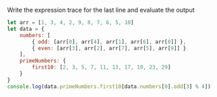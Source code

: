 Write the expression trace for the last line and evaluate the output

```js
let arr = [1, 3, 4, 2, 9, 8, 7, 6, 5, 10]
let data = {
    numbers: [
        { odd: [arr[0], arr[4], arr[1], arr[6], arr[8]] },
        { even: [arr[3], arr[2], arr[7], arr[5], arr[9]] }
    ],
    primeNumbers: {
        first10: [2, 3, 5, 7, 11, 13, 17, 19, 23, 29]
    }
}
console.log(data.primeNumbers.first10[data.numbers[0].odd[3] % 4])
```

